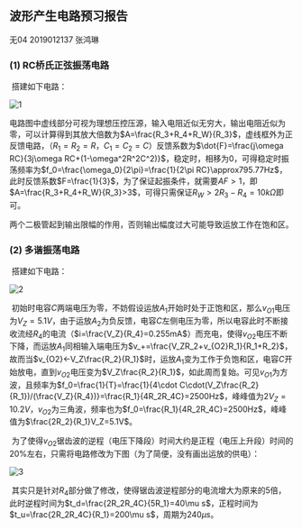 ## 波形产生电路预习报告

无04  2019012137  张鸿琳

### (1) RC桥氏正弦振荡电路

​		搭建如下电路：

![1](C:/Users/%E6%83%A0%E6%99%AE/Desktop/%E7%94%B5%E7%94%B5%E5%AE%9E%E9%AA%8C8/%E9%A2%84%E4%B9%A0%E5%9B%BE%E7%89%87/1.png)

​		电路图中虚线部分可视为理想压控压源，输入电阻近似无穷大，输出电阻近似为零，可以计算得到其放大倍数为$A=\frac{R_3+R_4+R_W}{R_3}$，虚线框外为正反馈电路，（$R_1=R_2=R$，$C_1=C_2=C$）反馈系数为$\dot{F}=\frac{j\omega RC}{3j\omega RC+(1-\omega^2R^2C^2)}$，稳定时，相移为0，可得稳定时振荡频率为$f_0=\frac{\omega_0}{2\pi}=\frac{1}{2\pi RC}\approx795.77Hz$，此时反馈系数$F=\frac{1}{3}$，为了保证起振条件，就需要$AF>1$，即$A=\frac{R_3+R_4+R_W}{R_3}>3$，可得只需保证$R_W>2R_3-R_4=10k\Omega$即可。

​		两个二极管起到输出限幅的作用，否则输出幅度过大可能导致运放工作在饱和区。

### (2) 多谐振荡电路

​		搭建如下电路：

![2](C:/Users/%E6%83%A0%E6%99%AE/Desktop/%E7%94%B5%E7%94%B5%E5%AE%9E%E9%AA%8C8/%E9%A2%84%E4%B9%A0%E5%9B%BE%E7%89%87/2.png)

​		初始时电容$C$两端电压为零，不妨假设运放$A_1$开始时处于正饱和区，那么$v_{O1}$电压为$V_Z=5.1V$，由于运放$A_2$为负反馈，电容$C$左侧电压为零，所以电容此时不断接收流经$R_4$的电流（$i=\frac{V_Z}{R_4}=0.255mA$）而充电，使得$v_{O2}$电压不断下降，而运放$A_1$同相输入端电压为$v_+=\frac{V_ZR_2+v_{O2}R_1}{R_1+R_2}$，故而当$v_{O2}<-V_Z\frac{R_2}{R_1}$时，运放$A_1$变为工作于负饱和区，电容$C$开始放电，直到$v_{O2}$电压变为$V_Z\frac{R_2}{R_1}$，如此周而复始。可见$v_{O1}$为方波，且频率为$f_0=\frac{1}{T}=\frac{1}{4\cdot C\cdot(V_Z\frac{R_2}{R_1})/(\frac{V_Z}{R_4})}=\frac{R_1}{4R_2R_4C}=2500Hz$，峰峰值为$2V_Z=10.2V$，$v_{O2}$为三角波，频率也为$f_0=\frac{R_1}{4R_2R_4C}=2500Hz$，峰峰值为$\frac{2R_2}{R_1}V_Z=5.1V$。

​		为了使得$v_{O2}$锯齿波的逆程（电压下降段）时间大约是正程（电压上升段）时间的20%左右，只需将电路修改为下图（为了简便，没有画出运放的供电）：

![3](C:/Users/%E6%83%A0%E6%99%AE/Desktop/%E7%94%B5%E7%94%B5%E5%AE%9E%E9%AA%8C8/%E9%A2%84%E4%B9%A0%E5%9B%BE%E7%89%87/3.png)

​		其实只是针对$R_4$部分做了修改，使得锯齿波逆程部分的电流增大为原来的5倍，此时逆程时间为$t_d=\frac{2R_2R_4C}{5R_1}=40\mu s$，正程时间为$t_u=\frac{2R_2R_4C}{R_1}=200\mu s$，周期为$240\mu s$。
